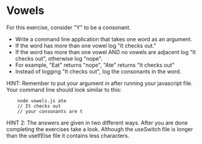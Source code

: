 # Vowels

For this exercise, consider "Y" to be a consonant.

* Write a command line application that takes one word as an argument. 
* If the word has more than one vowel log "It checks out."
* If the word has more than one vowel AND no vowels are adjacent log "It checks out", otherwise log "nope".
* For example, "Eat" returns "nope", "Ate" returns "It checks out"
* Instead of logging "It checks out", log the consonants in the word.

HINT: Remember to put your argument in after running your javascript file. Your command line should look similar to this:

```
	node vowels.js ate
	// It checks out
	// your consonants are t
```

HINT 2: The answers are given in two different ways. After you are done completing the exercises take a look. Although the useSwitch file is longer than the useIfElse file it contains less characters. 